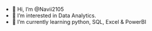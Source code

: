 - 👋 Hi, I’m @Navii2105
- 👀 I’m interested in Data Analytics.
- 🌱 I’m currently learning python, SQL, Excel & PowerBI
<!---
Navii2105/Navii2105 is a ✨ special ✨ repository because its `README.md` (this file) appears on your GitHub profile.
You can click the Preview link to take a look at your changes.
--->
